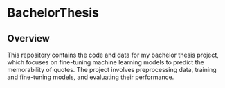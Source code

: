 # BachelorThesis

## Overview

This repository contains the code and data for my bachelor thesis project, which focuses on fine-tuning machine learning models to predict the memorability of quotes. The project involves preprocessing data, training and fine-tuning models, and evaluating their performance.